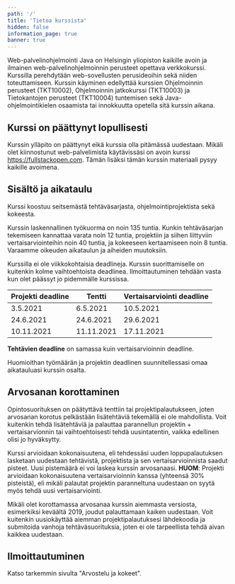 ```yaml
---
path: '/'
title: 'Tietoa kurssista'
hidden: false
information_page: true
banner: true
---
```


Web-palvelinohjelmointi Java on Helsingin yliopiston kaikille avoin ja
ilmainen web-palvelinohjelmoinnin perusteet opettava verkkokurssi.
Kurssilla perehdytään web-sovellusten perusideoihin sekä niiden
toteuttamiseen. Kurssin käyminen edellyttää kurssien Ohjelmoinnin
perusteet (TKT10002), Ohjelmoinnin jatkokurssi (TKT10003) ja
Tietokantojen perusteet (TKT10004) tuntemisen sekä Java-ohjelmointikielen osaamista tai innokkuutta opetella sitä kurssin aikana.

## Kurssi on päättynyt lopullisesti

Kurssin ylläpito on päättynyt eikä kurssia olla pitämässä uudestaan. Mikäli olet kiinnostunut web-palvelimista käytävissäsi on avoin kurssi https://fullstackopen.com. Tämän lisäksi tämän kurssin materiaali pysyy kaikille avoimena.

## Sisältö ja aikataulu ##

Kurssi koostuu seitsemästä tehtäväsarjasta, ohjelmointiprojektista sekä kokeesta.

Kurssin laskennallinen työkuorma on noin 135 tuntia. Kunkin tehtäväsarjan tekemiseen kannattaa varata noin 12 tuntia, projektiin ja siihen liittyviin vertaisarviointeihin noin 40 tuntia, ja kokeeseen kertaamiseen noin 8 tuntia. Varaamme oikeuden aikataulun ja aiheiden muutoksiin.

Kurssilla ei ole viikkokohtaisia deadlineja. Kurssin suorittamiselle on kuitenkin kolme vaihtoehtoista deadlinea. Ilmoittautuminen tehdään vasta kun olet päässyt jo pidemmälle kurssissa.

| Projekti deadline | Tentti | Vertaisarviointi deadline |
|---|---|---|
| 3.5.2021 | 6.5.2021 | 10.5.2021 |
| 24.6.2021 | 24.6.2021 | 29.6.2021 |
| 10.11.2021 | 11.11.2021 | 17.11.2021 |

**Tehtävien deadline** on samassa kuin vertaisarvioinnin deadline.

Huomioithan työmäärän ja projektin deadlinen suunnitellessasi omaa aikatauluasi kurssin osalta.

## Arvosanan korottaminen ##

Opintosuorituksen on päätyttävä tenttiin tai projektipalautukseen, joten arvosanan korotus pelkästään lisätehtäviä tekemällä ei ole mahdollista. Voit kuitenkin tehdä lisätehtäviä ja palauttaa parannellun projektin + vertaisarvionnin tai vaihtoehtoisesti tehdä uusintatentin, vaikka edellinen olisi jo hyväksytty. 

Kurssi arvioidaan kokonaisuutena, eli tehdessäsi uuden loppupalautuksen lasketaan uudestaan tehtävistä, projektista ja sen vertaisarvioinnista saadut pisteet. Uusi pistemäärä ei voi laskea kurssin arvosanaasi. **HUOM**: Projekti arvioidaan kokonaisuutena vertaisarvioinnin kanssa (yhteensä 30% pisteistä), eli mikäli palautat projektin paranneltuna uudestaan on syytä myös tehdä uusi vertaisarviointi.

Mikäli olet korottamassa arvosanaa kurssin aiemmasta versiosta, esimerkiksi keväältä 2019, joudut palauttamaan kaiken uudestaan. Voit kuitenkin uusiokäyttää aiemman projektipalautuksesi lähdekoodia ja submitoida vanhoja tehtäväsuorituksia, joten ei ole tarpeellista tehdä aivan kaikkea uudestaan.

## Ilmoittautuminen ##

Katso tarkemmin sivulta "Arvostelu ja kokeet".
